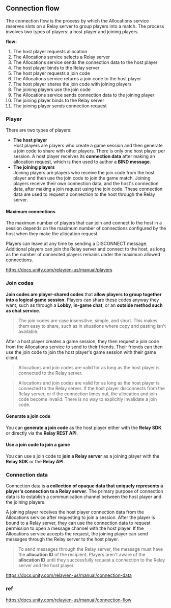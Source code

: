 ## Connection flow
The connection flow is the process by which the Allocations service reserves slots on a Relay server to group players into a match. The process involves two types of players: a host player and joining players.

**flow:** 
1. The host player requests allocation
2. The Allocations service selects a Relay server
3. The Allocations service sends the connection data to the host player
4. The host player binds to the Relay server
5. The host player requests a join code
6. The Allocations service returns a join code to the host player
7. The host player shares the join code with joining players
8. The joining players use the join code
9. The Allocations service sends connection data to the joining player
10. The joining player binds to the Relay server
11. The joining player sends connection request



### Player
There are two types of players:

- **The host player** \
  Host players are players who create a game session and then generate a join code to share with other players. There is only one host player per session. A host player receives its **connection data** after making an allocation request, which is then used to author a **BIND message**.
- **The joining players** \
  Joining players are players who receive the join code from the host player and then use the join code to join the game match. Joining players receive their own connection data, and the host's connection data, after making a join request using the join code. These connection data are used to request a connection to the host through the Relay server.


#### Maximum connections
The maximum number of players that can join and connect to the host in a session depends on the maximum number of connections configured by the host when they make the allocation request.

Players can leave at any time by sending a DISCONNECT message. Additional players can join the Relay server and connect to the host, as long as the number of connected players remains under the maximum allowed connections.


https://docs.unity.com/relay/en-us/manual/players


### Join codes

**Join codes are player-shared codes** that **allow players to group together into a logical game session**. Players can share these codes anyway they want, such as through a **Lobby**, **in-game chat**, or an **outside method such as chat service**.

> The join codes are case insensitive, simple, and short. This makes them easy to share, such as in situations where copy and pasting isn't available.

After a host player creates a game session, they then request a join code from the Allocations service to send to their friends. Their friends can then use the join code to join the host player's game session with their game client.

> Allocations and join codes are valid for as long as the host player is connected to the Relay server.

> Allocations and join codes are valid for as long as the host player is connected to the Relay server. If the host player disconnects from the Relay server, or if the connection times out, the allocation and join code become invalid. There is no way to explicitly invalidate a join code.


#### Generate a join code
You can **generate a join code** as the host player either with the **Relay SDK** or directly via the **Relay REST API**.


#### Use a join code to join a game
You can use a join code to **join a Relay server** as a joining player with the **Relay SDK** or the **Relay API**.


### Connection data
Connection data is **a collection of opaque data that uniquely represents a player's connection to a Relay server**. The primary purpose of connection data is to establish a communication channel between the host player and the joining players.

A joining player receives the host player connection data from the Allocations service after requesting to join a session. After the player is bound to a Relay server, they can use the connection data to request permission to open a message channel with the host player. If the Allocations service accepts the request, the joining player can send messages through the Relay server to the host player.

> To send messages through the Relay server, the message must have the **allocation ID** of the recipient. Players aren't aware of the **allocation ID** until they successfully request a connection to the Relay server and the host player.


https://docs.unity.com/relay/en-us/manual/connection-data

### ref
https://docs.unity.com/relay/en-us/manual/connection-flow
